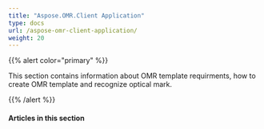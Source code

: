 ```yaml
---
title: "Aspose.OMR.Client Application"
type: docs
url: /aspose-omr-client-application/
weight: 20
---
```


{{% alert color="primary" %}} 

This section contains information about OMR template requirments, how to create OMR template and recognize optical mark.

{{% /alert %}} 
#### **Articles in this section**
